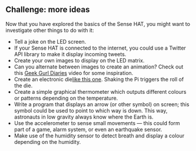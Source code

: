 ## Challenge: more ideas

Now that you have explored the basics of the Sense HAT, you might want to investigate other things to do with it:

 - Tell a joke on the LED screen.
 - If your Sense HAT is connected to the internet, you could use a Twitter API library to make it display incoming tweets.
 - Create your own images to display on the LED matrix.
 - Can you alternate between images to create an animation? Check out this [Geek Gurl Diaries](https://www.youtube.com/watch?v=b84EywkQ3HI) video for some inspiration.
 - Create an electronic die[like this one](https://www.youtube.com/watch?v=UfP-R6ArMSk). Shaking the Pi triggers the roll of the die.
 - Create a simple graphical thermometer which outputs different colours or patterns depending on the temperature.
- Write a program that displays an arrow (or other symbol) on screen; this symbol could be used to point to which way is down. This way, astronauts in low gravity always know where the Earth is.
- Use the accelerometer to sense small movements — this could form part of a game, alarm system, or even an earthquake sensor.
- Make use of the humidity sensor to detect breath and display a colour depending on the humidity.
